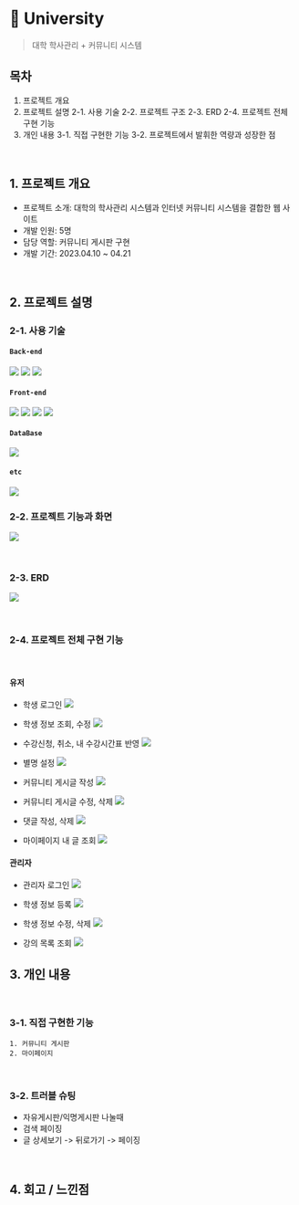 # :pushpin: University
> 대학 학사관리 + 커뮤니티 시스템  

## 목차
1. 프로젝트 개요
2. 프로젝트 설명
	2-1. 사용 기술
    2-2. 프로젝트 구조
    2-3. ERD
    2-4. 프로젝트 전체 구현 기능
3. 개인 내용
	3-1. 직접 구현한 기능
	3-2. 프로젝트에서 발휘한 역량과 성장한 점

<br>

## 1. 프로젝트 개요
- 프로젝트 소개: 대학의 학사관리 시스템과 인터넷 커뮤니티 시스템을 결합한 웹 사이트
- 개발 인원: 5명
- 담당 역할: 커뮤니티 게시판 구현
- 개발 기간: 2023.04.10 ~ 04.21
<br>

## 2. 프로젝트 설명

### 2-1. 사용 기술

#### `Back-end`
<div>
<img src="https://img.shields.io/badge/java-007396?style=for-the-badge&logo=OpenJDK&logoColor=white">
<img src="https://img.shields.io/badge/spring-6DB33F?style=for-the-badge&logo=spring&logoColor=white">
<img src="https://img.shields.io/badge/apache tomcat-F8DC75?style=for-the-badge&logo=apachetomcat&logoColor=white">
</div>

#### `Front-end`
<img src="https://img.shields.io/badge/html5-E34F26?style=for-the-badge&logo=html5&logoColor=white">
<img src="https://img.shields.io/badge/css-1572B6?style=for-the-badge&logo=css3&logoColor=white">
<img src="https://img.shields.io/badge/javascript-F7DF1E?style=for-the-badge&logo=javascript&logoColor=black">
<img src="https://img.shields.io/badge/jquery-0769AD?style=for-the-badge&logo=jquery&logoColor=white">

#### `DataBase`
<img src="https://img.shields.io/badge/oracle-F80000?style=for-the-badge&logo=oracle&logoColor=white">

#### `etc`
<img src="https://img.shields.io/badge/eclipse-2C2255?style=for-the-badge&logo=eclipse&logoColor=white">

<br>

### 2-2. 프로젝트 기능과 화면

![](https://velog.velcdn.com/images/ann99934/post/684cc067-3851-4a70-86ff-4f50a1b54f1e/image.png)


<br>

### 2-3. ERD

![](https://velog.velcdn.com/images/ann99934/post/72409072-6b0c-42e7-8cff-f8732e5925b1/image.png)

<br>

### 2-4. 프로젝트 전체 구현 기능
<br>

#### 유저

- 학생 로그인
![](https://velog.velcdn.com/images/ann99934/post/5c148c08-a091-4561-a6f2-3860b90c96ac/image.gif)

- 학생 정보 조회, 수정
![](https://velog.velcdn.com/images/ann99934/post/2892959e-1b4b-4962-9737-980f36f0308b/image.gif)

- 수강신청, 취소, 내 수강시간표 반영
![](https://velog.velcdn.com/images/ann99934/post/6d6a13db-fae3-4786-a062-4c39d1825a00/image.gif)

- 별명 설정
![](https://velog.velcdn.com/images/ann99934/post/caf5d8dd-f7cc-49e9-a9d0-007a1f576916/image.gif)

- 커뮤니티 게시글 작성
![](https://velog.velcdn.com/images/ann99934/post/d8c1966c-b5d3-41ec-ae90-e85611b28279/image.gif)

- 커뮤니티 게시글 수정, 삭제
![](https://velog.velcdn.com/images/ann99934/post/bffa58d8-2ccb-4eaf-8975-442dcba36346/image.gif)

- 댓글 작성, 삭제
![](https://velog.velcdn.com/images/ann99934/post/f7692831-9715-4c2b-8cd6-12b8fa4a463a/image.gif)

- 마이페이지 내 글 조회
![](https://velog.velcdn.com/images/ann99934/post/ea57b2a1-0383-4484-a9a8-ab08c7899b49/image.gif)


#### 관리자

- 관리자 로그인
![](https://velog.velcdn.com/images/ann99934/post/ff646f78-061c-46eb-b8bb-db97d000d289/image.gif)

- 학생 정보 등록
![](https://velog.velcdn.com/images/ann99934/post/33579805-0160-4434-b9bb-64953f48f6a8/image.gif)

- 학생 정보 수정, 삭제
![](https://velog.velcdn.com/images/ann99934/post/0ee641e4-e8a0-4409-a011-52d363d8d14e/image.gif)

- 강의 목록 조회
![](https://velog.velcdn.com/images/ann99934/post/096b3b5e-c271-4039-a242-c17da7619064/image.gif)

## 3. 개인 내용
<br>

### 3-1. 직접 구현한 기능
	1. 커뮤니티 게시판
    2. 마이페이지
<br>

### 3-2. 트러블 슈팅
- 자유게시판/익명게시판 나눌때
- 검색 페이징
- 글 상세보기 -> 뒤로가기 -> 페이징
<br>


## 4. 회고 / 느낀점
<br>
